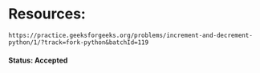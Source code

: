 # Resources: 
    https://practice.geeksforgeeks.org/problems/increment-and-decrement-python/1/?track=fork-python&batchId=119
    

#### Status: Accepted
    